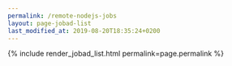 ```yaml
---
permalink: /remote-nodejs-jobs
layout: page-jobad-list
last_modified_at: 2019-08-20T18:35:24+0200
---
```

{% include render_jobad_list.html permalink=page.permalink %}
